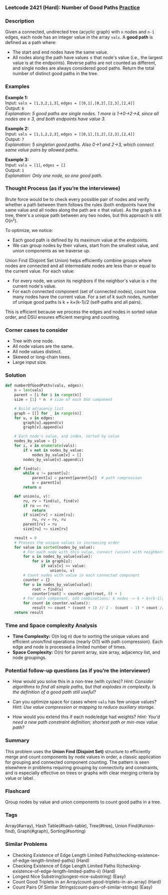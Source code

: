 ### Leetcode 2421 (Hard): Number of Good Paths [Practice](https://leetcode.com/problems/number-of-good-paths)

### Description  
Given a connected, undirected tree (acyclic graph) with `n` nodes and `n-1` edges, each node has an integer value in the array `vals`. A **good path** is defined as a path where:
- The start and end nodes have the same value.
- All nodes along the path have values ≤ that node's value (i.e., the largest value is at the endpoints).
Reverse paths are not counted as different, and single nodes are always considered good paths. Return the total number of distinct good paths in the tree.

### Examples  

**Example 1:**  
Input: `vals = [1,3,2,1,3]`, `edges = [[0,1],[0,2],[2,3],[2,4]]`  
Output: `6`  
*Explanation: 5 good paths are single nodes. 1 more is 1→0→2→4, since all nodes are ≤ 3, and both endpoints have value 3.*

**Example 2:**  
Input: `vals = [1,1,2,2,3]`, `edges = [[0,1],[1,2],[2,3],[2,4]]`  
Output: `7`  
*Explanation: 5 singleton good paths. Also 0→1 and 2→3, which connect same value pairs by allowed paths.*

**Example 3:**  
Input: `vals = [1]`, `edges = []`  
Output: `1`  
*Explanation: Only one node, so one good path.*

### Thought Process (as if you’re the interviewee)  
Brute force would be to check every possible pair of nodes and verify whether a path between them follows the rules (both endpoints have the same value and all nodes along the path are ≤ that value). As the graph is a tree, there's a unique path between any two nodes, but this approach is still O(n²).

To optimize, we notice:
- Each good path is defined by its maximum value at the endpoints.
- We can group nodes by their values, start from the smallest value, and union components as we traverse up.

Union Find (Disjoint Set Union) helps efficiently combine groups where nodes are connected and all intermediate nodes are less than or equal to the current value. For each value:
- For every node, we union its neighbors if the neighbor's value is ≤ the current node's value.
- For each connected component (set of connected nodes), count how many nodes have the current value. For a set of k such nodes, number of unique good paths is k + k×(k-1)/2 (self-paths and all pairs).

This is efficient because we process the edges and nodes in sorted value order, and DSU ensures efficient merging and counting.

### Corner cases to consider  
- Tree with one node.
- All node values are the same.
- All node values distinct.
- Skewed or long-chain trees.
- Large input size.

### Solution

```python
def numberOfGoodPaths(vals, edges):
    n = len(vals)
    parent = [i for i in range(n)]
    size = [1] * n  # size of each DSU component

    # Build adjacency list
    graph = [[] for _ in range(n)]
    for u, v in edges:
        graph[u].append(v)
        graph[v].append(u)

    # Each node's value, and index, sorted by value
    nodes_by_value = {}
    for i, v in enumerate(vals):
        if v not in nodes_by_value:
            nodes_by_value[v] = []
        nodes_by_value[v].append(i)

    def find(u):
        while u != parent[u]:
            parent[u] = parent[parent[u]]  # path compression
            u = parent[u]
        return u

    def union(u, v):
        ru, rv = find(u), find(v)
        if ru == rv:
            return
        if size[rv] > size[ru]:
            ru, rv = rv, ru
        parent[rv] = ru
        size[ru] += size[rv]

    result = 0
    # Process the unique values in increasing order
    for value in sorted(nodes_by_value):
        # For each node with this value, connect (union) with neighbors with value ≤ value
        for u in nodes_by_value[value]:
            for v in graph[u]:
                if vals[v] <= value:
                    union(u, v)
        # Count nodes with value in each connected component
        counter = {}
        for u in nodes_by_value[value]:
            root = find(u)
            counter[root] = counter.get(root, 0) + 1
        # For each component, add combinations: k nodes -> k + k×(k-1)//2
        for count in counter.values():
            result += count * (count + 1) // 2 - (count - 1) * count // 2  # k self + pairs = k
    return result
```

### Time and Space complexity Analysis  

- **Time Complexity:** O(n log n) due to sorting the unique values and efficient union/find operations (nearly O(1) with path compression). Each edge and node is processed a limited number of times.
- **Space Complexity:** O(n) for parent array, size array, adjacency list, and node groupings.

### Potential follow-up questions (as if you’re the interviewer)  

- How would you solve this in a non-tree (with cycles)?
  *Hint: Consider algorithms to find all simple paths, but that explodes in complexity. Is the definition of a good path still useful?*
  
- Can you optimize space for cases where `vals` has few unique values?
  *Hint: Use value compression or mapping to reduce auxiliary storage.*

- How would you extend this if each node/edge had weights?
  *Hint: You'd need a new path constraint definition; shortest path or min-max value path?*

### Summary
This problem uses the **Union Find (Disjoint Set)** structure to efficiently merge and count components by node values in order, a classic application for grouping and connected component counting. The pattern is seen elsewhere in problems requiring grouping by connectivity and constraints, and is especially effective on trees or graphs with clear merging criteria by value or label.


### Flashcard
Group nodes by value and union components to count good paths in a tree.

### Tags
Array(#array), Hash Table(#hash-table), Tree(#tree), Union Find(#union-find), Graph(#graph), Sorting(#sorting)

### Similar Problems
- Checking Existence of Edge Length Limited Paths(checking-existence-of-edge-length-limited-paths) (Hard)
- Checking Existence of Edge Length Limited Paths II(checking-existence-of-edge-length-limited-paths-ii) (Hard)
- Longest Nice Substring(longest-nice-substring) (Easy)
- Count Good Triplets in an Array(count-good-triplets-in-an-array) (Hard)
- Count Pairs Of Similar Strings(count-pairs-of-similar-strings) (Easy)